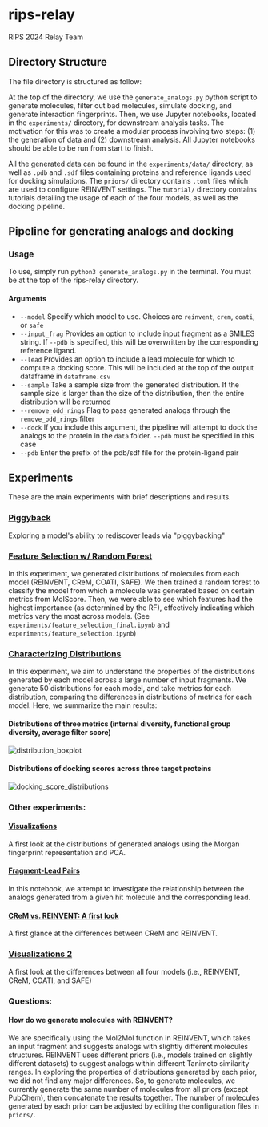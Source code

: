 # rips-relay
RIPS 2024 Relay Team



## Directory Structure

The file directory is structured as follow:

At the top of the directory, we use the `generate_analogs.py` python script to generate molecules, filter out bad molecules, simulate docking, and generate interaction fingerprints. Then, we use Jupyter notebooks, located in the `experiments/` directory, for downstream analysis tasks. The motivation for this was to create a modular process involving two steps: (1) the generation of data and (2) downstream analysis. All Jupyter notebooks should be able to be run from start to finish.

All the generated data can be found in the `experiments/data/` directory, as well as `.pdb` and `.sdf` files containing proteins and reference ligands used for docking simulations. The `priors/` directory contains `.toml` files which are used to configure REINVENT settings. The `tutorial/` directory contains tutorials detailing the usage of each of the four models, as well as the docking pipeline.



## Pipeline for generating analogs and docking

### Usage

To use, simply run `python3 generate_analogs.py` in the terminal. You must be at the top of the rips-relay directory.

#### Arguments

* `--model` Specify which model to use. Choices are `reinvent`, `crem`, `coati`, or `safe`
* `--input_frag` Provides an option to include input fragment as a SMILES string. If `--pdb` is specified, this will be overwritten by the corresponding reference ligand.
* `--lead` Provides an option to include a lead molecule for which to compute a docking score. This will be included at the top of the output dataframe in `dataframe.csv`
* `--sample` Take a sample size from the generated distribution. If the sample size is larger than the size of the distribution, then the entire distribution will be returned
* `--remove_odd_rings` Flag to pass generated analogs through the `remove_odd_rings` filter
* `--dock` If you include this argument, the pipeline will attempt to dock the analogs to the protein in the `data` folder. `--pdb` must be specified in this case
* `--pdb` Enter the prefix of the pdb/sdf file for the protein-ligand pair



## Experiments

These are the main experiments with brief descriptions and results.

### [Piggyback](experiments/piggyback)

Exploring a model's ability to rediscover leads via "piggybacking"

### [Feature Selection w/ Random Forest](experiments/feature_selection_final.ipynb)

In this experiment, we generated distributions of molecules from each model (REINVENT, CReM, COATI, SAFE). We then trained a random forest to classify the model from which a molecule was generated based on certain metrics from MolScore. Then, we were able to see which features had the highest importance (as determined by the RF), effectively indicating which metrics vary the most across models. (See `experiments/feature_selection_final.ipynb` and `experiments/feature_selection.ipynb`)

### [Characterizing Distributions](experiments/characterizing_distributions.ipynb)

In this experiment, we aim to understand the properties of the distributions generated by each model across a large number of input fragments. We generate 50 distributions for each model, and take metrics for each distribution, comparing the differences in distributions of metrics for each model. Here, we summarize the main results:

#### Distributions of three metrics (internal diversity, functional group diversity, average filter score)

![distribution_boxplot](https://github.com/user-attachments/assets/f9c9caea-de72-4d55-a4f0-edebb3415906)

#### Distributions of docking scores across three target proteins

![docking_score_distributions](https://github.com/user-attachments/assets/6ae16220-5f48-425e-91fc-edd808132cf1)


### Other experiments:


#### [Visualizations](experiments/visualizations.ipynb)

A first look at the distributions of generated analogs using the Morgan fingerprint representation and PCA.

#### [Fragment-Lead Pairs](experiments/fragment_lead_pairs.ipynb)

In this notebook, we attempt to investigate the relationship between the analogs generated from a given hit molecule and the corresponding lead.

#### [CReM vs. REINVENT: A first look](experiments/crem_vs_reinvent.ipynb)

A first glance at the differences between CReM and REINVENT.

### [Visualizations 2](experiments/visualizations_2.ipynb)

A first look at the differences between all four models (i.e., REINVENT, CReM, COATI, and SAFE)



### Questions:

#### How do we generate molecules with REINVENT?

We are specifically using the Mol2Mol function in REINVENT, which takes an input fragment and suggests analogs with slightly different molecules structures. REINVENT uses different priors (i.e., models trained on slightly different datasets) to suggest analogs within different Tanimoto similarity ranges. In exploring the properties of distributions generated by each prior, we did not find any major differences. So, to generate molecules, we currently generate the same number of molecules from all priors (except PubChem), then concatenate the results together. The number of molecules generated by each prior can be adjusted by editing the configuration files in `priors/`.
